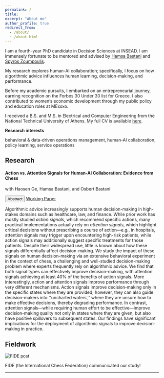 ```yaml
---
permalink: /
title: 
excerpt: "About me"
author_profile: true
redirect_from: 
  - /about/
  - /about.html
---
```


I am a fourth-year PhD candidate in Decision Sciences at INSEAD. I am immensely fortunate to be mentored and advised by [Hamsa Bastani](https://hamsabastani.github.io/index.html) and [Spyros Zoumpoulis](https://www.insead.edu/faculty-personal-site/spyros-zoumpoulis/research).

My research explores human-AI collaboration; specifically, I focus on how algorithmic advice influences human learning, decision-making, and performance.

Before my academic pursuits, I embarked on an entrepreneurial journey, earning recognition on the Forbes 30 Under 30 list for Greece. I also contributed to women’s economic development through my public policy and education roles at MExoxo.

I received a B.S. and M.S. in Electrical and Computer Engineering from the National Technical University of Athens. My full CV is available [here](Stefanos_Poulidis_CV.pdf).

**Research interests**

behavioral & data-driven operations management, human-AI collaboration, policy learning, service operations


## Research

  <h4><strong>Action vs. Attention Signals for Human-AI Collaboration: Evidence from Chess</strong></h4>
  with Haosen Ge, Hamsa Bastani, and Osbert Bastani  

  <button onclick="toggleAbstract('abstract1')" class="pub-btn">Abstract</button> 
  <a href="https://papers.ssrn.com/sol3/papers.cfm?abstract_id=5128584" target="_blank" class="pub-btn">Working Paper</a>

  <div id="abstract1" class="pub-abstract">
    <p>Algorithmic advice increasingly supports human decision-making in high-stakes domains such as healthcare, law, and finance. While prior work has mostly studied <i>action signals</i>, which recommend specific actions, many practical implementations actually rely on <i>attention signals</i>, which highlight critical decisions without prescribing a course of action—e.g., in hospitals, attention signals may trigger upon encountering high-risk patients, while action signals may additionally suggest specific treatments for those patients. Despite their widespread use, little is known about how these signals differentially affect decision-making. We study the impact of these signals on human decision-making via an extensive behavioral experiment in the context of chess, a challenging and well-studied decision-making problem where experts frequently rely on algorithmic advice. We find that both signal types can effectively improve decision-making, with attention signals achieving at least 40% of the benefits of action signals. More interestingly, action and attention signals improve performance through very different mechanisms. Action signals improve decision-making only in the specific states where they are provided; however, they can also guide decision-makers into ''uncharted waters,'' where they are unsure how to make effective decisions, thereby degrading performance. In contrast, attention signals—while requiring human effort to be effective—improve decision-making quality not only in states where they are given, but also have positive spillovers to subsequent states. Our findings have significant implications for the deployment of algorithmic signals to improve decision-making in practice.</p>
  </div>

## Fieldwork

<!-- Carousel Container -->
<div class="fieldwork-carousel">
  <div class="swiper-container">
    <div class="swiper-wrapper">
      <div class="swiper-slide">
        <img src="{{ site.baseurl }}/assets/images/FIDE_post.png" alt="FIDE post">
        <p class="swiper-caption">FIDE (the International Chess Federation) communicated our study!</p>
      </div>
    </div>
    <!-- Pagination & Navigation Buttons -->
    <div class="swiper-pagination"></div>
  </div>
</div>

---
